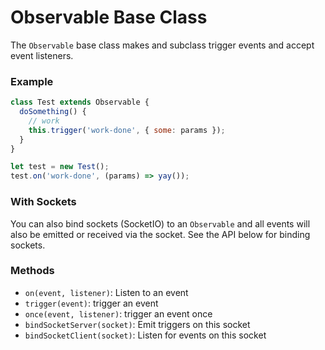 # Observable Base Class

The `Observable` base class makes and subclass trigger events and accept event listeners.

### Example

```js
class Test extends Observable {
  doSomething() {
    // work
    this.trigger('work-done', { some: params });
  }
}

let test = new Test();
test.on('work-done', (params) => yay());
```

### With Sockets

You can also bind sockets (SocketIO) to an `Observable` and all events will also be emitted or received via the socket. See the API below for binding sockets.

### Methods

- `on(event, listener)`: Listen to an event
- `trigger(event)`: trigger an event
- `once(event, listener)`: trigger an event once
- `bindSocketServer(socket)`: Emit triggers on this socket
- `bindSocketClient(socket)`: Listen for events on this socket
